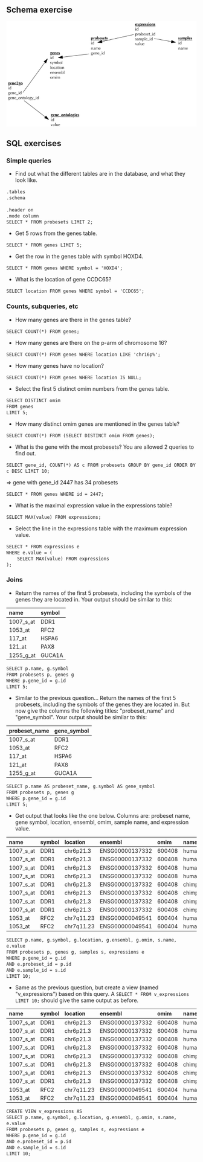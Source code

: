 ## Schema exercise

![Solution schema](solution_schema.png)

## SQL exercises

### Simple queries

* Find out what the different tables are in the database, and what they look like.

```
.tables
.schema

.header on
.mode column
SELECT * FROM probesets LIMIT 2;
```

* Get 5 rows from the genes table.

```
SELECT * FROM genes LIMIT 5;
```

* Get the row in the genes table with symbol HOXD4.

```
SELECT * FROM genes WHERE symbol = 'HOXD4';
```

* What is the location of gene CCDC65?

```
SELECT location FROM genes WHERE symbol = 'CCDC65';
```

### Counts, subqueries, etc

* How many genes are there in the genes table?

```
SELECT COUNT(*) FROM genes;
```

* How many genes are there on the p-arm of chromosome 16?

```
SELECT COUNT(*) FROM genes WHERE location LIKE 'chr16p%';
```

* How many genes have no location?

```
SELECT COUNT(*) FROM genes WHERE location IS NULL;
```

* Select the first 5 distinct omim numbers from the genes table.

```
SELECT DISTINCT omim
FROM genes
LIMIT 5;
```

* How many distinct omim genes are mentioned in the genes table?

```
SELECT COUNT(*) FROM (SELECT DISTINCT omim FROM genes);
```

* What is the gene with the most probesets? You are allowed 2 queries to find out.

```
SELECT gene_id, COUNT(*) AS c FROM probesets GROUP BY gene_id ORDER BY c DESC LIMIT 10;
```
=> gene with gene_id 2447 has 34 probesets
```
SELECT * FROM genes WHERE id = 2447;
```

* What is the maximal expression value in the expressions table?

```
SELECT MAX(value) FROM expressions;
```

* Select the line in the expressions table with the maximum expression value.

```
SELECT * FROM expressions e
WHERE e.value = (
	SELECT MAX(value) FROM expressions
);
```

### Joins

* Return the names of the first 5 probesets, including the symbols of the genes they are located in. Your output should be similar to this:

name | symbol
:----|:----
1007_s_at | DDR1      
1053_at | RFC2      
117_at | HSPA6     
121_at | PAX8      
1255_g_at | GUCA1A    

```
SELECT p.name, g.symbol
FROM probesets p, genes g
WHERE p.gene_id = g.id
LIMIT 5;
```

* Similar to the previous question... Return the names of the first 5 probesets, including the symbols of the genes they are located in. But now give the columns the following titles: "probeset_name" and "gene_symbol". Your output should be similar to this:

probeset_name | gene_symbol
:----|:----
1007_s_at | DDR1      
1053_at | RFC2      
117_at | HSPA6     
121_at | PAX8      
1255_g_at | GUCA1A    

```
SELECT p.name AS probeset_name, g.symbol AS gene_symbol
FROM probesets p, genes g
WHERE p.gene_id = g.id
LIMIT 5;
```

* Get output that looks like the one below. Columns are: probeset name, gene symbol, location, ensembl, omim, sample name, and expression value.

name | symbol | location | ensembl | omim | name | value           
:----|:-------|:---------|:--------|:-----|:-----|:-----
1007_s_at | DDR1 | chr6p21.3 | ENSG00000137332 | 600408 | human1 | 6.75378974247776
1007_s_at | DDR1 | chr6p21.3 | ENSG00000137332 | 600408 | human2 | 6.93265237339259
1007_s_at | DDR1 | chr6p21.3 | ENSG00000137332 | 600408 | human3 | 7.32799071182831
1007_s_at | DDR1 | chr6p21.3 | ENSG00000137332 | 600408 | human4 | 6.95752478371924
1007_s_at | DDR1 | chr6p21.3 | ENSG00000137332 | 600408 | chimp1 | 5.31967484886285
1007_s_at | DDR1 | chr6p21.3 | ENSG00000137332 | 600408 | chimp2 | 7.35806566868421
1007_s_at | DDR1 | chr6p21.3 | ENSG00000137332 | 600408 | chimp3 | 6.82392726516533
1007_s_at | DDR1 | chr6p21.3 | ENSG00000137332 | 600408 | chimp4 | 6.2648525562143
1053_at | RFC2 | chr7q11.23 | ENSG00000049541 | 600404 | human1 | 8.41163999867383
1053_at | RFC2 | chr7q11.23 | ENSG00000049541 | 600404 | human2 | 8.34711445318181

```
SELECT p.name, g.symbol, g.location, g.ensembl, g.omim, s.name, e.value
FROM probesets p, genes g, samples s, expressions e
WHERE p.gene_id = g.id
AND e.probeset_id = p.id
AND e.sample_id = s.id
LIMIT 10;
```

* Same as the previous question, but create a view (named "v_expressions") based on this query. A `SELECT * FROM v_expressions LIMIT 10;` should give the same output as before.

name | symbol | location | ensembl | omim | name | value           
:----|:-------|:---------|:--------|:-----|:-----|:-----
1007_s_at | DDR1 | chr6p21.3 | ENSG00000137332 | 600408 | human1 | 6.75378974247776
1007_s_at | DDR1 | chr6p21.3 | ENSG00000137332 | 600408 | human2 | 6.93265237339259
1007_s_at | DDR1 | chr6p21.3 | ENSG00000137332 | 600408 | human3 | 7.32799071182831
1007_s_at | DDR1 | chr6p21.3 | ENSG00000137332 | 600408 | human4 | 6.95752478371924
1007_s_at | DDR1 | chr6p21.3 | ENSG00000137332 | 600408 | chimp1 | 5.31967484886285
1007_s_at | DDR1 | chr6p21.3 | ENSG00000137332 | 600408 | chimp2 | 7.35806566868421
1007_s_at | DDR1 | chr6p21.3 | ENSG00000137332 | 600408 | chimp3 | 6.82392726516533
1007_s_at | DDR1 | chr6p21.3 | ENSG00000137332 | 600408 | chimp4 | 6.2648525562143
1053_at | RFC2 | chr7q11.23 | ENSG00000049541 | 600404 | human1 | 8.41163999867383
1053_at | RFC2 | chr7q11.23 | ENSG00000049541 | 600404 | human2 | 8.34711445318181

```
CREATE VIEW v_expressions AS
SELECT p.name, g.symbol, g.location, g.ensembl, g.omim, s.name, e.value
FROM probesets p, genes g, samples s, expressions e
WHERE p.gene_id = g.id
AND e.probeset_id = p.id
AND e.sample_id = s.id
LIMIT 10;
```